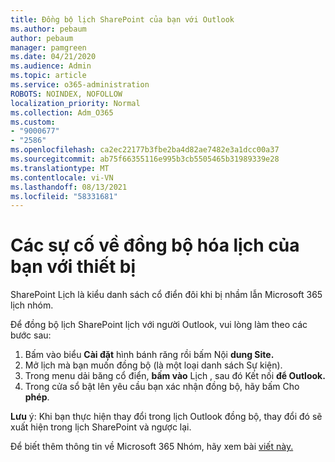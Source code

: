 ```yaml
---
title: Đồng bộ lịch SharePoint của bạn với Outlook
ms.author: pebaum
author: pebaum
manager: pamgreen
ms.date: 04/21/2020
ms.audience: Admin
ms.topic: article
ms.service: o365-administration
ROBOTS: NOINDEX, NOFOLLOW
localization_priority: Normal
ms.collection: Adm_O365
ms.custom:
- "9000677"
- "2586"
ms.openlocfilehash: ca2ec22177b3fbe2ba4d82ae7482e3a1dcc00a37
ms.sourcegitcommit: ab75f66355116e995b3cb5505465b31989339e28
ms.translationtype: MT
ms.contentlocale: vi-VN
ms.lasthandoff: 08/13/2021
ms.locfileid: "58331681"
---
```

# <a name="issues-synchronizing-your-calendar-to-devices"></a>Các sự cố về đồng bộ hóa lịch của bạn với thiết bị

SharePoint Lịch là kiểu danh sách cổ điển đôi khi bị nhầm lẫn Microsoft 365 lịch nhóm.

Để đồng bộ lịch SharePoint lịch với người Outlook, vui lòng làm theo các bước sau:

1. Bấm vào biểu **Cài đặt** hình bánh răng rồi bấm Nội **dung Site.**
2. Mở lịch mà bạn muốn đồng bộ (là một loại danh sách Sự kiện).
3. Trong menu dải băng cổ điển, **bấm vào** Lịch , sau đó Kết nối **để Outlook.**
4. Trong cửa sổ bật lên yêu cầu bạn xác nhận đồng bộ, hãy bấm Cho **phép**.

**Lưu** ý: Khi bạn thực hiện thay đổi trong lịch Outlook đồng bộ, thay đổi đó sẽ xuất hiện trong lịch SharePoint và ngược lại.

Để biết thêm thông tin về Microsoft 365 Nhóm, hãy xem bài [viết này.](https://support.office.com/article/Learn-about-Office-365-groups-b565caa1-5c40-40ef-9915-60fdb2d97fa2)
